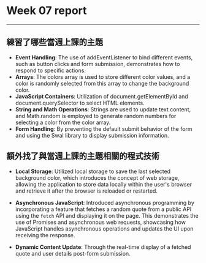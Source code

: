 # Week 07 report 
---

## 練習了哪些當週上課的主題
* **Event Handling**: 
    The use of addEventListener to bind different events, such as button clicks and form submission, demonstrates how to respond to specific actions.
* **Arrays**: 
    The colors array is used to store different color values, and a color is randomly selected from this array to change the background color.
* **JavaScript Containers**: 
    Utilization of document.getElementById and document.querySelector to select HTML elements.
* **String and Math Operations**: 
    Strings are used to update text content, and Math.random is employed to generate random numbers for selecting a color from the color array.
* **Form Handling**: 
    By preventing the default submit behavior of the form and using the Swal library to display submission information.

## 額外找了與當週上課的主題相關的程式技術

* **Local Storage**: 
    Utilized local storage to save the last selected background color, which introduces the concept of web storage, allowing the application to store data locally within the user's browser and retrieve it after the browser is reloaded or restarted.

* **Asynchronous JavaScript**: 
    Introduced asynchronous programming by incorporating a feature that fetches a random quote from a public API using the `fetch` API and displaying it on the page. This demonstrates the use of Promises and asynchronous web requests, showcasing how JavaScript handles asynchronous operations and updates the UI upon receiving the response.

* **Dynamic Content Update**: 
    Through the real-time display of a fetched quote and user details post-form submission.